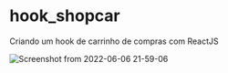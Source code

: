 # hook_shopcar
Criando um hook de carrinho de compras com ReactJS

![Screenshot from 2022-06-06 21-59-06](https://user-images.githubusercontent.com/59103320/172274045-91890803-ac4d-4551-8123-ec5a86d1d2f6.png)
